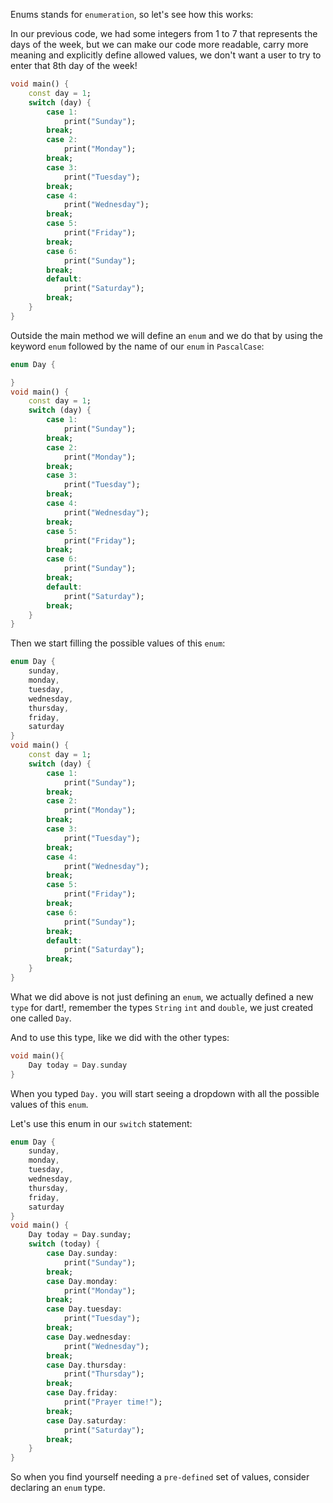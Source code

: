 Enums stands for `enumeration`, so let's see how this works:

In our previous code, we had some integers from 1 to 7 that represents the days of the week, but we can make our code more readable, carry more meaning and explicitly define allowed values, we don't want a user to try to enter that 8th day of the week!

```dart
void main() {
    const day = 1;
    switch (day) {
        case 1:
            print("Sunday");
        break;
        case 2:
            print("Monday");
        break;
        case 3:
            print("Tuesday");
        break;
        case 4:
            print("Wednesday");
        break;
        case 5:
            print("Friday");
        break;
        case 6:
            print("Sunday");
        break;
        default:
            print("Saturday");
        break;
    }
}
```

Outside the main method we will define an `enum` and we do that by using the keyword `enum` followed by the name of our `enum` in `PascalCase`:

```dart
enum Day {

}
void main() {
    const day = 1;
    switch (day) {
        case 1:
            print("Sunday");
        break;
        case 2:
            print("Monday");
        break;
        case 3:
            print("Tuesday");
        break;
        case 4:
            print("Wednesday");
        break;
        case 5:
            print("Friday");
        break;
        case 6:
            print("Sunday");
        break;
        default:
            print("Saturday");
        break;
    }
}
```

Then we start filling the possible values of this `enum`:

```dart
enum Day {
    sunday,
    monday,
    tuesday,
    wednesday,
    thursday,
    friday,
    saturday
}
void main() {
    const day = 1;
    switch (day) {
        case 1:
            print("Sunday");
        break;
        case 2:
            print("Monday");
        break;
        case 3:
            print("Tuesday");
        break;
        case 4:
            print("Wednesday");
        break;
        case 5:
            print("Friday");
        break;
        case 6:
            print("Sunday");
        break;
        default:
            print("Saturday");
        break;
    }
}
```

What we did above is not just defining an `enum`, we actually defined a new `type` for dart!, remember the types `String` `int` and `double`, we just created one called `Day`.

And to use this type, like we did with the other types:

```dart
void main(){
    Day today = Day.sunday
}
```

When you typed `Day.` you will start seeing a dropdown with all the possible values of this `enum`.

Let's use this enum in our `switch` statement:

```dart
enum Day {
    sunday,
    monday,
    tuesday,
    wednesday,
    thursday,
    friday,
    saturday
}
void main() {
    Day today = Day.sunday;
    switch (today) {
        case Day.sunday:
            print("Sunday");
        break;
        case Day.monday:
            print("Monday");
        break;
        case Day.tuesday:
            print("Tuesday");
        break;
        case Day.wednesday:
            print("Wednesday");
        break;
        case Day.thursday:
            print("Thursday");
        break;
        case Day.friday:
            print("Prayer time!");
        break;
        case Day.saturday:
            print("Saturday");
        break;
    }
}
```

So when you find yourself needing a `pre-defined` set of values, consider declaring an `enum` type.
